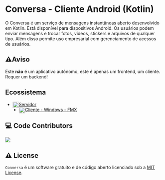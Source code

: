 # Conversa - Cliente Android (Kotlin)
O Conversa é um serviço de mensagens instantâneas aberto desenvolvido em Kotlin. Está disponível para dispositivos Android. Os usuários podem enviar mensagens e trocar fotos, vídeos, stickers e arquivos de qualquer tipo. Além disso permite uso empresarial com gerenciamento de acessos de usuários.

## ⚠️Aviso
Este **não** é um aplicativo autônomo, este é apenas um frontend, um cliente. Requer um backend!

## Ecossistema
- <img src="https://cdn-icons-png.flaticon.com/512/9168/9168253.png" width="20" height="20" style="float:left;"> [Servidor](https://github.com/conversa-projeto/conversa)
- <img src="https://cdn-icons-png.flaticon.com/512/906/906308.png" width="20" height="20" style="float:left;"> [Cliente - Windows - FMX](https://github.com/conversa-projeto/conversa-windows-fmx)

## 💻 Code Contributors

<a href="https://github.com/conversa-projeto/conversa-android-kotlin/graphs/contributors">
  <img src="https://contrib.rocks/image?repo=conversa-projeto/conversa-android-kotlin" />
</a>

## ⚠️ License

`Conversa` é um software gratuito e de código aberto licenciado sob a [MIT License](./LICENSE). 
